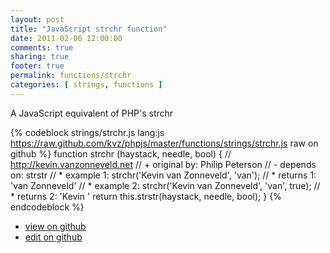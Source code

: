 ```yaml
---
layout: post
title: "JavaScript strchr function"
date: 2011-02-06 12:00:00
comments: true
sharing: true
footer: true
permalink: functions/strchr
categories: [ strings, functions ]
---
```

A JavaScript equivalent of PHP's strchr
<!-- more -->
{% codeblock strings/strchr.js lang:js https://raw.github.com/kvz/phpjs/master/functions/strings/strchr.js raw on github %}
function strchr (haystack, needle, bool) {
    // http://kevin.vanzonneveld.net
    // +   original by: Philip Peterson
    // -    depends on: strstr
    // *     example 1: strchr('Kevin van Zonneveld', 'van');
    // *     returns 1: 'van Zonneveld'
    // *     example 2: strchr('Kevin van Zonneveld', 'van', true);
    // *     returns 2: 'Kevin '
    return this.strstr(haystack, needle, bool);
}
{% endcodeblock %}
<ul>
 <li><a href="https://github.com/kvz/phpjs/blob/master/functions/strings/strchr.js">view on github</a></li>
 <li><a href="https://github.com/kvz/phpjs/edit/master/functions/strings/strchr.js">edit on github</a></li>
</ul>
